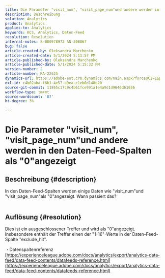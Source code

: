```yaml
---
title: Die Parameter "visit_num", "visit_page_num"und andere werden in den Daten-Feed-Spalten als "0"angezeigt
description: Beschreibung
solution: Analytics
product: Analytics
applies-to: Analytics
keywords: KCS, Analytics, Daten-Feed
resolution: Resolution
internal-notes: E-000978972 AN-208867
bug: false
article-created-by: Oleksandra Marchenko
article-created-date: 5/1/2024 5:11:57 PM
article-published-by: Oleksandra Marchenko
article-published-date: 5/1/2024 5:15:32 PM
version-number: 2
article-number: KA-22625
dynamics-url: https://adobe-ent.crm.dynamics.com/main.aspx?forceUCI=1&pagetype=entityrecord&etn=knowledgearticle&id=2f4d1fe4-dd07-ef11-9f8a-6045bd006704
exl-id: c4b02aba-f6b1-4e57-a9ea-c1eb0d148e20
source-git-commit: 11865c17c9c4b61fce991a1e4a9d1d9646d61036
workflow-type: tm+mt
source-wordcount: '87'
ht-degree: 3%

---
```


# Die Parameter &quot;visit_num&quot;, &quot;visit_page_num&quot;und andere werden in den Daten-Feed-Spalten als &quot;0&quot;angezeigt

## Beschreibung {#description}

In den Daten-Feed-Spalten werden einige Daten wie &quot;visit_num&quot;und &quot;visit_page_num&quot;als &quot;0&quot;angezeigt. Wann passiert das?
<br> 

## Auflösung {#resolution}


Dies ist ein ausgeschlossener Treffer und wird als &quot;0&quot;angezeigt. Insbesondere enthält der Treffer einen der &quot;1-16&quot;-Werte in der Daten-Feed-Spalte &quot;exclude_hit&quot;.

・Datenspaltenreferenz
[https://experienceleague.adobe.com/docs/analytics/export/analytics-data-feed/data-feed-contents/datafeeds-reference.html](https://experienceleague.adobe.com/docs/analytics/export/analytics-data-feed/data-feed-contents/datafeeds-reference.html)
